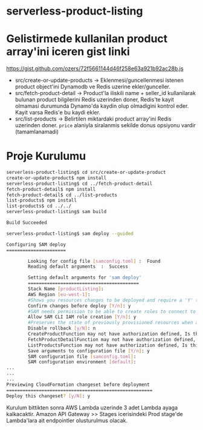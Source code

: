 # serverless-product-listing

# Gelistirmede kullanilan product array'ini iceren gist linki
https://gist.github.com/ozers/72f5661144d46f258e63a921b92ac28b.js

* src/create-or-update-products -> Eklenmesi/guncellenmesi istenen product object'ini Dynamodb ve Redis uzerine ekler/gunceller.
* src/fetch-product-detail -> Product'la iliskili name + seller_id kullanilarak bulunan product bilgilerini Redis uzerinden doner, Redis'te kayit olmamasi durumunda Dynamo'da kaydin olup olmadigini kontrol eder. Kayit varsa Redis'e bu kaydi ekler.
* src/list-products -> Belirtilen miktardaki product array'ini Redis uzerinden doner. `price` alaniyla siralanmis sekilde donus opsiyonu vardir (tamamlanamadi)

# Proje Kurulumu

```bash
serverless-product-listing$ cd src/create-or-update-product
create-or-update-product$ npm install
serverless-product-listing$ cd ../fetch-product-detail
fetch-product-detail$ npm install
fetch-product-detail$ cd ../list-products
list-products$ npm install
list-products$ cd ../../
serverless-product-listing$ sam build

Build Succeeded

serverless-product-listing$ sam deploy --guided

Configuring SAM deploy
======================

        Looking for config file [samconfig.toml] :  Found
        Reading default arguments  :  Success

        Setting default arguments for 'sam deploy'
        =========================================
        Stack Name [productListing]: 
        AWS Region [eu-west-1]: 
        #Shows you resources changes to be deployed and require a 'Y' to initiate deploy
        Confirm changes before deploy [Y/n]: y
        #SAM needs permission to be able to create roles to connect to the resources in your template
        Allow SAM CLI IAM role creation [Y/n]: y
        #Preserves the state of previously provisioned resources when an operation fails
        Disable rollback [y/N]: n
        CreateProductFunction may not have authorization defined, Is this okay? [y/N]: y
        FetchProductDetailFunction may not have authorization defined, Is this okay? [y/N]: y
        ListProductsFunction may not have authorization defined, Is this okay? [y/N]: y
        Save arguments to configuration file [Y/n]: y
        SAM configuration file [samconfig.toml]: 
        SAM configuration environment [default]: 
...
...
...
Previewing CloudFormation changeset before deployment
======================================================
Deploy this changeset? [y/N]: y

```
Kurulum bittikten sonra
AWS Lambda uzerinde 3 adet Lambda ayaga kalkacaktir.
Amazon API Gateway >> Stages icerisindeki Prod stage'de Lambda'lara ait endpointler olusturulmus olacak.
